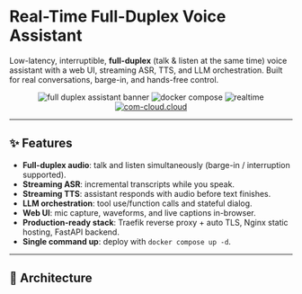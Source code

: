 # Real-Time Full-Duplex Voice Assistant

Low-latency, interruptible, **full-duplex** (talk & listen at the same time) voice assistant with a web UI, streaming ASR, TTS, and LLM orchestration. Built for real conversations, barge-in, and hands-free control.

<p align="center">
  <img alt="full duplex assistant banner" src="https://img.shields.io/badge/voice-full--duplex-4A90E2">
  <img alt="docker compose" src="https://img.shields.io/badge/docker-compose-0db7ed">
  <img alt="realtime" src="https://img.shields.io/badge/latency-~low-brightgreen">
  <a href="https://com-cloud.cloud" target="_blank">
    <img alt="com-cloud.cloud" src="https://img.shields.io/badge/live-demo-com--cloud.cloud-orange?logo=icloud">
  </a>
</p>

---

## ✨ Features

- **Full-duplex audio**: talk and listen simultaneously (barge-in / interruption supported).
- **Streaming ASR**: incremental transcripts while you speak.
- **Streaming TTS**: assistant responds with audio before text finishes.
- **LLM orchestration**: tool use/function calls and stateful dialog.
- **Web UI**: mic capture, waveforms, and live captions in-browser.
- **Production-ready stack**: Traefik reverse proxy + auto TLS, Nginx static hosting, FastAPI backend.
- **Single command up**: deploy with `docker compose up -d`.

---

## 🧭 Architecture

